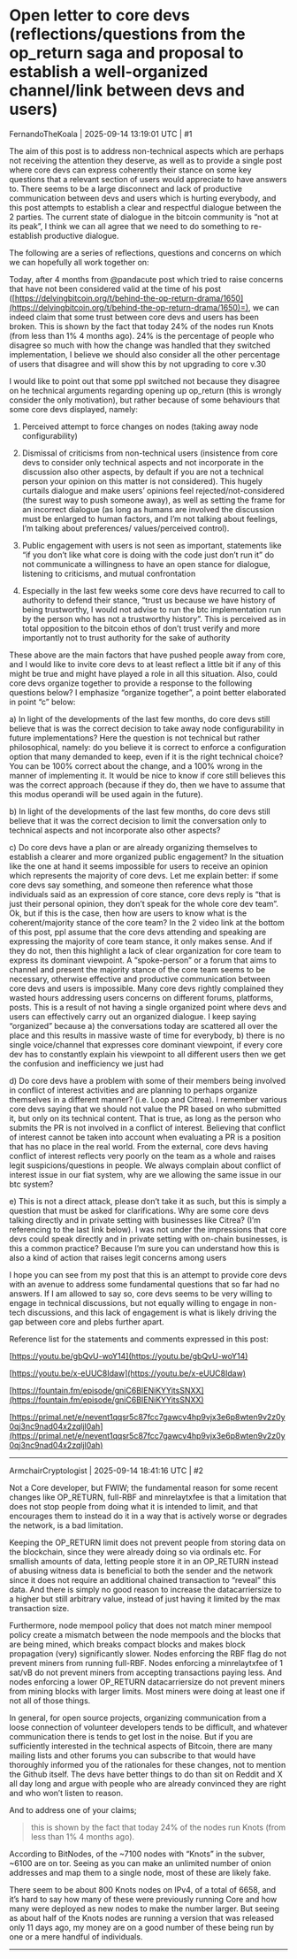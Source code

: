# Open letter to core devs (reflections/questions from the op_return saga and proposal to establish a well-organized channel/link between devs and users)

FernandoTheKoala | 2025-09-14 13:19:01 UTC | #1

The aim of this post is to address non-technical aspects which are perhaps not receiving the attention they deserve, as well as to provide a single post where core devs can express coherently their stance on some key questions that a relevant section of users would appreciate to have answers to. There seems to be a large disconnect and lack of productive communication between devs and users which is hurting everybody, and this post attempts to establish a clear and respectful dialogue between the 2 parties. The current state of dialogue in the bitcoin community is “not at its peak”, I think we can all agree that we need to do something to re-establish productive dialogue.

The following are a series of reflections, questions and concerns on which we can hopefully all work together on:     

Today, after 4 months from @pandacute  post which tried to raise concerns that have not been considered valid at the time of his post ([https://delvingbitcoin.org/t/behind-the-op-return-drama/1650](https://delvingbitcoin.org/t/behind-the-op-return-drama/1650)=), we can indeed claim that some trust between core devs and users has been broken. This is shown by the fact that today 24% of the nodes run Knots (from less than 1% 4 months ago). 24% is the percentage of people who disagree so much with how the change was handled that they switched implementation, I believe we should also consider all the other percentage of users that disagree and will show this by not upgrading to core v.30

I would like to point out that some ppl switched not because they disagree on he technical arguments regarding opening up op_return (this is wrongly consider the only motivation), but rather because of some behaviours that some core devs displayed, namely:

1) Perceived attempt to force changes on nodes (taking away node configurability)

2) Dismissal of criticisms from non-technical users (insistence from core devs to consider only technical aspects and not incorporate in the discussion also other aspects, by default if you are not a technical person your opinion on this matter is not considered). This hugely curtails dialogue and make users’ opinions feel rejected/not-considered (the surest way to push someone away), as well as setting the frame for an incorrect dialogue (as long as humans are involved the discussion must be enlarged to human factors, and I’m not talking about feelings, I’m talking about preferences/ values/perceived control).

3) Public engagement with users is not seen as important, statements like “if you don’t like what core is doing with the code just don’t run it” do not communicate a willingness to have an open stance for dialogue, listening to criticisms, and mutual confrontation

4) Especially in the last few weeks some core devs have recurred to call to authority to defend their stance, “trust us because we have history of being trustworthy, I would not advise to run the btc implementation run by the person who has not a trustworthy history”. This is perceived as in total opposition to the bitcoin ethos of don’t trust verify and more importantly not to trust authority for the sake of authority   

 

 

These above are the main factors that have pushed people away from core, and I would like to invite core devs to at least reflect a little bit if any of this might be true and might have played a role in all this situation. Also, could core devs organize together to provide a response to the following questions below? I emphasize “organize together”, a point better elaborated in point “c” below:    

 

a) In light of the developments of the last few months, do core devs still believe that is was the correct decision to take away node configurability in future implementations? Here the question is not technical but rather philosophical, namely: do you believe it is correct to enforce a configuration option that many demanded to keep, even if it is the right technical choice? You can be 100% correct about the change, and a 100% wrong in the manner of implementing it. It would be nice to know if core still believes this was the correct approach (because if they do, then we have to assume that this modus operandi will be used again in the future).  

b) In light of the developments of the last few months, do core devs still believe that it was the correct decision to limit the conversation only to technical aspects and not incorporate also other aspects?

c)  Do core devs have a plan or are already organizing themselves to establish a clearer and more organized public engagement? In the situation like the one at hand it seems impossible for users to receive an opinion which represents the majority of core devs. Let me explain better: if some core devs say something, and someone then reference what those individuals said as an expression of core stance, core devs reply is “that is just their personal opinion, they don’t speak for the whole core dev team”. Ok, but if this is the case, then how are users to know what is the coherent/majority stance of the core team? In the 2 video link at the bottom of this post, ppl assume that the core devs attending and speaking are expressing the majority of core team stance, it only makes sense. And if they do not, then this highlight a lack of clear organization for core team to express its dominant viewpoint.  A “spoke-person” or a forum that aims to channel and present the majority stance of the core team seems to be necessary, otherwise effective and productive communication between core devs and users is impossible. Many core devs rightly complained they wasted hours addressing users concerns on different forums, platforms, posts. This is a result of not having a single organized point where devs and users can effectively carry out an organized dialogue. I keep saying “organized” because a) the conversations today are scattered all over the place and this results in massive waste of time for everybody, b) there is no single voice/channel that expresses core dominant viewpoint, if every core dev has to constantly explain his viewpoint to all different users then we get the confusion and inefficiency we just had

d) Do core devs have a problem with some of their members being involved in conflict of interest activities and are planning to perhaps organize themselves in a different manner? (i.e. Loop and Citrea). I remember various core devs saying that we should not value the PR based on who submitted it, but only on its technical content. That is true, as long as the person who submits the PR is not involved in a conflict of interest. Believing that conflict of interest cannot be taken into account when evaluating a PR is a position that has no place in the real world. From the external, core devs having conflict of interest reflects very poorly on the team as a whole and raises legit suspicions/questions in people. We always complain about conflict of interest issue in our fiat system, why are we allowing the same issue in our btc system?

e) This is not a direct attack, please don’t take it as such, but this is simply a question that must be asked for clarifications. Why are some core devs talking directly and in private setting with businesses like Citrea? (I’m referencing to the last link below). I was not under the impressions that core devs could speak directly and in private setting with on-chain businesses, is this a common practice? Because I’m sure you can understand how this is also a kind of action that raises legit concerns among users  

 

I hope you can see from my post that this is an attempt to provide core devs with an avenue to address some fundamental questions that so far had no answers. If I am allowed to say so, core devs seems to be very willing to engage in technical discussions, but not equally willing to engage in non-tech discussions, and this lack of engagement is what is likely driving the gap between core and plebs further apart.

 

Reference list for the statements and comments expressed in this post:

[https://youtu.be/gbQvU-woY14](https://youtu.be/gbQvU-woY14)

[https://youtu.be/x-eUUC8Idaw](https://youtu.be/x-eUUC8Idaw)

[https://fountain.fm/episode/gniC6BIENiKYYitsSNXX](https://fountain.fm/episode/gniC6BIENiKYYitsSNXX)

[https://primal.net/e/nevent1qqsr5c87fcc7gawcv4hp9vjx3e6p8wten9v2z0y0qj3nc9nad04x2zqljl0ah](https://primal.net/e/nevent1qqsr5c87fcc7gawcv4hp9vjx3e6p8wten9v2z0y0qj3nc9nad04x2zqljl0ah)

-------------------------

ArmchairCryptologist | 2025-09-14 18:41:16 UTC | #2

Not a Core developer, but FWIW; the fundamental reason for some recent changes like OP_RETURN, full-RBF and minrelaytxfee is that a limitation that does not stop people from doing what it is intended to limit, and that encourages them to instead do it in a way that is actively worse or degrades the network, is a bad limitation.

Keeping the OP_RETURN limit does not prevent people from storing data on the blockchain, since they were already doing so via ordinals etc. For smallish amounts of data, letting people store it in an OP_RETURN instead of abusing witness data is beneficial to both the sender and the network since it does not require an additional chained transaction to “reveal” this data. And there is simply no good reason to increase the datacarriersize to a higher but still arbitrary value, instead of just having it limited by the max transaction size.

Furthermore, node mempool policy that does not match miner mempool policy create a mismatch between the node mempools and the blocks that are being mined, which breaks compact blocks and makes block propagation (very) significantly slower. Nodes enforcing the RBF flag do not prevent miners from running full-RBF. Nodes enforcing a minrelaytxfee of 1 sat/vB do not prevent miners from accepting transactions paying less. And nodes enforcing a lower OP_RETURN datacarriersize do not prevent miners from mining blocks with larger limits. Most miners were doing at least one if not all of those things.

In general, for open source projects, organizing communication from a loose connection of volunteer developers tends to be difficult, and whatever communication there is tends to get lost in the noise. But if you are sufficiently interested in the technical aspects of Bitcoin, there are many mailing lists and other forums you can subscribe to that would have thoroughly informed you of the rationales for these changes, not to mention the Github itself. The devs have better things to do than sit on Reddit and X all day long and argue with people who are already convinced they are right and who won’t listen to reason.

And to address one of your claims;

> this is shown by the fact that today 24% of the nodes run Knots (from less than 1% 4 months ago).

According to BitNodes, of the \~7100 nodes with “Knots” in the subver, \~6100 are on tor. Seeing as you can make an unlimited number of onion addresses and map them to a single node, most of these are likely fake.

There seem to be about 800 Knots nodes on IPv4, of a total of 6658, and it’s hard to say how many of these were previously running Core and how many were deployed as new nodes to make the number larger. But seeing as about half of the Knots nodes are running a version that was released only 11 days ago, my money are on a good number of these being run by one or a mere handful of individuals.

-------------------------

